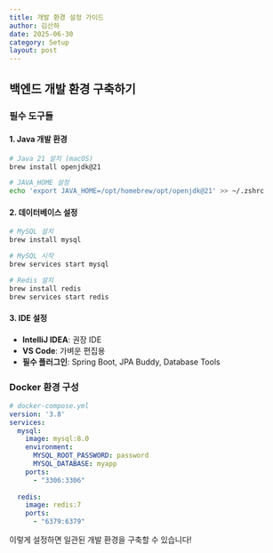 ```yaml
---
title: 개발 환경 설정 가이드
author: 김산하
date: 2025-06-30
category: Setup
layout: post
---
```


## 백엔드 개발 환경 구축하기

### 필수 도구들

#### 1. Java 개발 환경
```bash
# Java 21 설치 (macOS)
brew install openjdk@21

# JAVA_HOME 설정
echo 'export JAVA_HOME=/opt/homebrew/opt/openjdk@21' >> ~/.zshrc
```

#### 2. 데이터베이스 설정
```bash
# MySQL 설치
brew install mysql

# MySQL 시작
brew services start mysql

# Redis 설치
brew install redis
brew services start redis
```

#### 3. IDE 설정
- **IntelliJ IDEA**: 권장 IDE
- **VS Code**: 가벼운 편집용
- **필수 플러그인**: Spring Boot, JPA Buddy, Database Tools

### Docker 환경 구성

```yaml
# docker-compose.yml
version: '3.8'
services:
  mysql:
    image: mysql:8.0
    environment:
      MYSQL_ROOT_PASSWORD: password
      MYSQL_DATABASE: myapp
    ports:
      - "3306:3306"
  
  redis:
    image: redis:7
    ports:
      - "6379:6379"
```

이렇게 설정하면 일관된 개발 환경을 구축할 수 있습니다!
